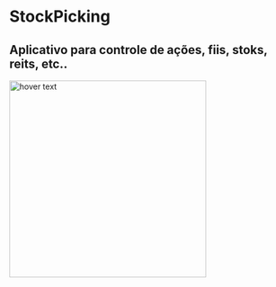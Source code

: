 # StockPicking

## Aplicativo para controle de ações, fiis, stoks, reits, etc..

<p align="start">
  <img src="https://user-images.githubusercontent.com/12566865/112735146-0ed1e580-8f29-11eb-9b61-2c257fa48c66.png" width="350" title="hover text">
</p>

